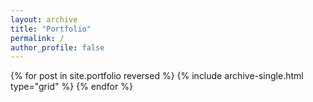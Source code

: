 ```yaml
---
layout: archive
title: "Portfolio"
permalink: /
author_profile: false
---
```


<div class="grid__wrapper">
  {% for post in site.portfolio reversed %}
    {% include archive-single.html type="grid" %}
  {% endfor %}
</div>
